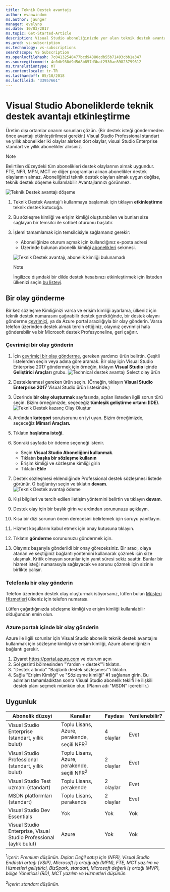 ```yaml
---
title: Teknik Destek avantajı
author: evanwindom
ms.author: jaunger
manager: evelynp
ms.date: 10/03/2017
ms.topic: Get-Started-Article
description: Visual Studio aboneliğinizde yer alan teknik destek avantajı etkinleştirme konusunda bilgi edinin.
ms.prod: vs-subscription
ms.technology: vs-subscriptions
searchscope: VS Subscription
ms.openlocfilehash: 7c04132540477bcd94880cdb55b71493cbb1a347
ms.sourcegitcommit: 4c0db930d9d5d8b857d3baf2530ae89823799612
ms.translationtype: MT
ms.contentlocale: tr-TR
ms.lasthandoff: 05/10/2018
ms.locfileid: "33957661"
---
```

# <a name="activating-the-technical-support-benefit-in-visual-studio-subscriptions"></a>Visual Studio Aboneliklerde teknik destek avantajı etkinleştirme

Üretim dışı ortamlar onarım sorunları çözün.  (Bir destek isteği göndermeden önce avantajı etkinleştirilmesi gerekir.)  Visual Studio Professional standart ve yıllık abonelikler iki olaylar alırken dört olaylar, visual Studio Enterprise standart ve yıllık abonelikler alırsınız.  

   > [!NOTE]
   > Belirtilen düzeydeki tüm abonelikleri destek olaylarının almak uygundur.  FTE, NFR, MPN, MCT ve diğer programları alınan abonelikler destek olaylarının almaz.  Aboneliğinizi teknik destek olayları almak uygun değilse, teknik destek döşeme kullanılabilir Avantajlarınızı görünmez. 

   ![Teknik Destek avantajı döşeme](_img\vs-tech-support\vs-tech-support-tile.png)

1.  Teknik Destek Avantajı'ı kullanmaya başlamak için tıklayın **etkinleştirme** teknik destek kutucuğa. 
2.  Bu sözleşme kimliği ve erişim kimliği oluşturabilen ve bunları size sağlayan bir temsilci ile sohbet oturumu başlatır. 
3.  İşlemi tamamlamak için temsilcisiyle sağlamanız gerekir:
    - Aboneliğinize oturum açmak için kullandığınız e-posta adresi
    - Üzerinde bulunan abonelik kimliği [abonelikleri](https://my.visualstudio.com/subscriptions) sekmesi. 

    ![Teknik Destek avantajı, abonelik kimliği bulunamadı](_img\vs-tech-support\vs-tech-support-subID-cropped.png)

    > [!NOTE]
    > İngilizce dışındaki bir dilde destek hesabınızı etkinleştirmek için listeden ülkenizi seçin [bu listeyi](http://support.microsoft.com/activatesupport).   

## <a name="how-to-submit-an-incident"></a>Bir olay gönderme
Bir kez sözleşme Kimliğinizi varsa ve erişim kimliği ayarlama, ülkeniz için teknik destek numarasını çağırabilir destek gerektiğinde, bir destek olayını gönderme [çevrimiçi](http://support.microsoft.com/oas/), ya da Azure portal aracılığıyla bir olay gönderin.  Varsa telefon üzerinden destek almak tercih ettiğiniz, olayınız çevrimiçi hala gönderebilir ve bir Microsoft destek Profesyoneline, geri çağırır.

### <a name="submit-an-incident-online"></a>Çevrimiçi bir olay gönderin
1.  İçin [çevrimiçi bir olay gönderme](http://support.microsoft.com/oas/), gereken yardımcı ürün belirtin.  Çeşitli listelerden seçin veya adına göre aramak.  Bir olay için Visual Studio Enterprise 2017 göndermek için örneğin, tıklayın **Visual Studio** içinde **Geliştirici Araçları** grubu. 
    ![Technical destek avantajı Select olay ürün](_img\vs-tech-support\vs-tech-support-select-product.png)

2.  Desteklenmesi gereken ürün seçin.  (Örneğin, tıklayın **Visual Studio Enterprise 2017** Visual Studio ürün listesinde.) 
3.  Üzerinde **bir olay oluşturmak** sayfasında, açılan listeden ilgili sorun türü seçin.  Bizim örneğimizde, seçeceğiz **tümleşik geliştirme ortamı (IDE)**.
    ![Teknik Destek kazanç Olay Oluştur](_img\vs-tech-support\vs-tech-support-create-incident.png)

4.  Ardından **kategori** soru/sorunu en iyi uyan.  Bizim örneğimizde, seçeceğiz **Mimari Araçları.**
5.  Tıklatın **başlatma isteği**. 
6.  Sonraki sayfada bir ödeme seçeneği istenir.  
    - Seçin **Visual Studio Aboneliğimi kullanmak**. 
    - Tıklatın **başka bir sözleşme kullanın**
    - Erişim kimliği ve sözleşme kimliği girin
    - Tıklatın **Ekle**
7.  Destek sözleşmesi eklendiğinde Professional destek sözleşmesi listede görünür.  O bağlantıyı seçin ve tıklatın **devam**.
     ![Teknik Destek avantajı ödeme](_img\vs-tech-support\vs-tech-support-payment.png)

8.  Kişi bilgileri ve tercih edilen iletişim yöntemini belirtin ve tıklayın **devam**.  
9.  Destek olay için bir başlık girin ve ardından sorununuzu açıklayın.  
10. Kısa bir dizi sorunun önem derecesini belirlemek için soruyu yanıtlayın.  
11. Hizmet koşullarını kabul etmek için onay kutusuna tıklayın.
12. Tıklatın **gönderme** sorununuzu göndermek için.  
13. Olayınız başarıyla gönderildi bir onay göreceksiniz.  Bir aracı, olaya atanan ve seçtiğiniz bağlantı yöntemini kullanarak çözmek için size ulaşmak.  Kritik olmayan sorunlar için yanıt süresi sekiz saattir. Bunlar bir hizmet isteği numarasıyla sağlayacak ve sorunu çözmek için sizinle birlikte çalışır. 

### <a name="submit-an-incident-by-phone"></a>Telefonla bir olay gönderin
Telefon üzerinden destek olay oluşturmak istiyorsanız, lütfen bulun [Müşteri Hizmetleri](https://support.microsoft.com/help/13948/global-customer-service-phone-numbers) ülkeniz için telefon numarası.  

Lütfen çağırdığınızda sözleşme kimliği ve erişim kimliği kullanılabilir olduğundan emin olun. 

### <a name="submit-an-incident-within-the-azure-portal"></a>Azure portalı içinde bir olay gönderin
Azure ile ilgili sorunlar için Visual Studio abonelik teknik destek avantajını kullanmak için sözleşme kimliği ve erişim kimliği, Azure aboneliğinizin bağlantı gerekir.  
1.  Ziyaret https://portal.azure.com ve oturum açın
2.  Sol gezinti bölmesinden "Yardım + destek"'i tıklatın.
3.  "Destek altında" "Bağlantı destek sözleşmesi"'i tıklatın.
4.  Sağla "Erişim Kimliği" ve "Sözleşme kimliği" #1 sağlanan girin.
Bu adımları tamamladıktan sonra Visual Studio abonelik teklifi ile ilişkili destek planı seçmek mümkün olur.  (Planın adı "MSDN" içerebilir.)

## <a name="eligibility"></a>Uygunluk
| Abonelik düzeyi                                                 |     Kanallar                                            | Faydası                                                          | Yenilenebilir?    |
|--------------------------------------------------------------------|---------------------------------------------------------|------------------------------------------------------------------|---------------|
| Visual Studio Enterprise (standart, yıllık bulut)   | Toplu Lisans, Azure, perakende, seçili NFR<sup>1</sup> | 4 olaylar       |  Evet|
| Visual Studio Professional (standart, yıllık bulut) | Toplu Lisans, Azure, perakende, seçili NFR<sup>2</sup>                                        | 2 olaylar                                                          |Evet         |
| Visual Studio Test uzmanı (standart)                         | Toplu Lisans, perakende                                              | 2 olaylar                                             |  Evet         |
| MSDN platformları (standart)                                          | Toplu Lisans, perakende                                              | 2 olaylar                                               | Evet         |
| Visual Studio Dev Essentials | Yok  | Yok |Yok|
| Visual Studio Enterprise, Visual Studio Professional (aylık bulut) | Azure                                       | Yok                                                           |Yok|

<sup>1</sup>*içerir: Premium düşünün.   Dışlar: Değil satışı için (NFR), Visual Studio Endüstri ortağı (VSIP), Microsoft iş ortağı ağı (MPN), FTE, MCT yazılım ve Hizmetleri geliştirici, BizSpark, standart, Microsoft değerli iş ortağı (MVP), bölge Yöneticisi (RD), MCT yazılım ve Hizmetleri düşünün.*

<sup>2</sup>*içerir: standart düşünün.* 

 


